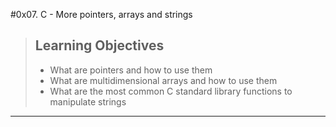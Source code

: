 #0x07. C - More pointers, arrays and strings
> ## Learning Objectives
> - What are pointers and how to use them
> - What are multidimensional arrays and how to use them
> - What are the most common C standard library functions to manipulate strings
***
